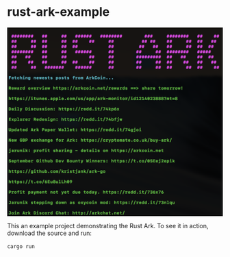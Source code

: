 # rust-ark-example

<img src="ark_example.png"  align="center">

This an example project demonstrating the Rust Ark. To see it in action, download the source and run:

```rust
cargo run
```
